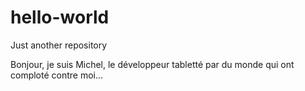 # hello-world
Just another repository

Bonjour, je suis Michel, le développeur tabletté par du monde qui ont comploté contre moi...
